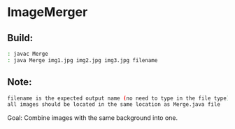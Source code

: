 # ImageMerger

## Build:
```sh
: javac Merge
: java Merge img1.jpg img2.jpg img3.jpg filename
```

## Note:
```sh
filename is the expected output name (no need to type in the file type)
all images should be located in the same location as Merge.java file
```

Goal: Combine images with the same background into one.
